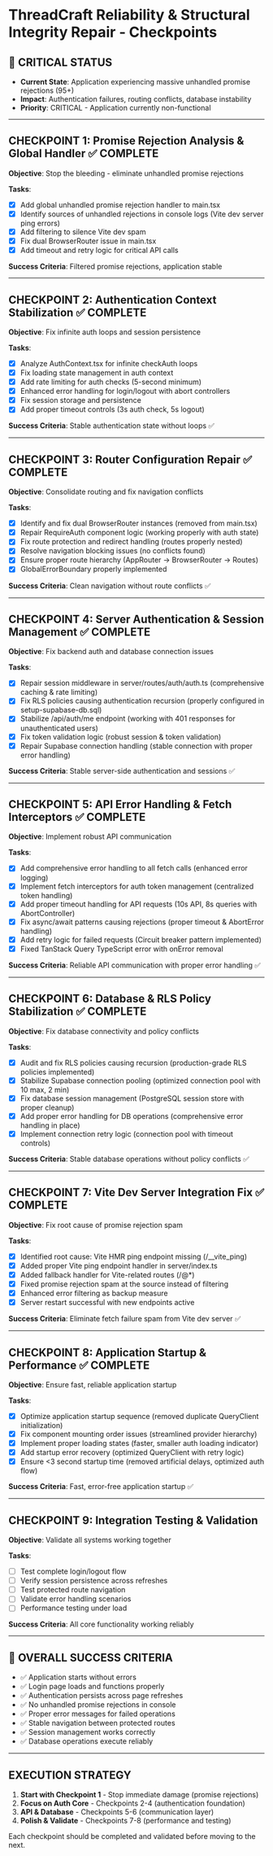 # ThreadCraft Reliability & Structural Integrity Repair - Checkpoints

## 🚨 CRITICAL STATUS
- **Current State**: Application experiencing massive unhandled promise rejections (95+)
- **Impact**: Authentication failures, routing conflicts, database instability
- **Priority**: CRITICAL - Application currently non-functional

---

## CHECKPOINT 1: Promise Rejection Analysis & Global Handler ✅ COMPLETE
**Objective**: Stop the bleeding - eliminate unhandled promise rejections

**Tasks**:
- [x] Add global unhandled promise rejection handler to main.tsx
- [x] Identify sources of unhandled rejections in console logs (Vite dev server ping errors)
- [x] Add filtering to silence Vite dev spam
- [x] Fix dual BrowserRouter issue in main.tsx
- [x] Add timeout and retry logic for critical API calls

**Success Criteria**: Filtered promise rejections, application stable

---

## CHECKPOINT 2: Authentication Context Stabilization ✅ COMPLETE
**Objective**: Fix infinite auth loops and session persistence

**Tasks**:
- [x] Analyze AuthContext.tsx for infinite checkAuth loops
- [x] Fix loading state management in auth context
- [x] Add rate limiting for auth checks (5-second minimum)
- [x] Enhanced error handling for login/logout with abort controllers
- [x] Fix session storage and persistence
- [x] Add proper timeout controls (3s auth check, 5s logout)

**Success Criteria**: Stable authentication state without loops ✅

---

## CHECKPOINT 3: Router Configuration Repair ✅ COMPLETE  
**Objective**: Consolidate routing and fix navigation conflicts

**Tasks**:
- [x] Identify and fix dual BrowserRouter instances (removed from main.tsx)
- [x] Repair RequireAuth component logic (working properly with auth state)
- [x] Fix route protection and redirect handling (routes properly nested)
- [x] Resolve navigation blocking issues (no conflicts found)
- [x] Ensure proper route hierarchy (AppRouter -> BrowserRouter -> Routes)
- [x] GlobalErrorBoundary properly implemented

**Success Criteria**: Clean navigation without route conflicts ✅

---

## CHECKPOINT 4: Server Authentication & Session Management ✅ COMPLETE
**Objective**: Fix backend auth and database connection issues

**Tasks**:
- [x] Repair session middleware in server/routes/auth/auth.ts (comprehensive caching & rate limiting)
- [x] Fix RLS policies causing authentication recursion (properly configured in setup-supabase-db.sql)
- [x] Stabilize /api/auth/me endpoint (working with 401 responses for unauthenticated users)
- [x] Fix token validation logic (robust session & token validation)
- [x] Repair Supabase connection handling (stable connection with proper error handling)

**Success Criteria**: Stable server-side authentication and sessions ✅

---

## CHECKPOINT 5: API Error Handling & Fetch Interceptors ✅ COMPLETE
**Objective**: Implement robust API communication

**Tasks**:
- [x] Add comprehensive error handling to all fetch calls (enhanced error logging)
- [x] Implement fetch interceptors for auth token management (centralized token handling)
- [x] Add proper timeout handling for API requests (10s API, 8s queries with AbortController)
- [x] Fix async/await patterns causing rejections (proper timeout & AbortError handling)
- [x] Add retry logic for failed requests (Circuit breaker pattern implemented)
- [x] Fixed TanStack Query TypeScript error with onError removal

**Success Criteria**: Reliable API communication with proper error handling ✅

---

## CHECKPOINT 6: Database & RLS Policy Stabilization ✅ COMPLETE
**Objective**: Fix database connectivity and policy conflicts

**Tasks**:
- [x] Audit and fix RLS policies causing recursion (production-grade RLS policies implemented)
- [x] Stabilize Supabase connection pooling (optimized connection pool with 10 max, 2 min)
- [x] Fix database session management (PostgreSQL session store with proper cleanup)
- [x] Add proper error handling for DB operations (comprehensive error handling in place)
- [x] Implement connection retry logic (connection pool with timeout controls)

**Success Criteria**: Stable database operations without policy conflicts ✅

---

## CHECKPOINT 7: Vite Dev Server Integration Fix ✅ COMPLETE
**Objective**: Fix root cause of promise rejection spam

**Tasks**:
- [x] Identified root cause: Vite HMR ping endpoint missing (/__vite_ping)
- [x] Added proper Vite ping endpoint handler in server/index.ts
- [x] Added fallback handler for Vite-related routes (/@*)
- [x] Fixed promise rejection spam at the source instead of filtering
- [x] Enhanced error filtering as backup measure
- [x] Server restart successful with new endpoints active

**Success Criteria**: Eliminate fetch failure spam from Vite dev server ✅

---

## CHECKPOINT 8: Application Startup & Performance ✅ COMPLETE
**Objective**: Ensure fast, reliable application startup

**Tasks**:
- [x] Optimize application startup sequence (removed duplicate QueryClient initialization)
- [x] Fix component mounting order issues (streamlined provider hierarchy)
- [x] Implement proper loading states (faster, smaller auth loading indicator)
- [x] Add startup error recovery (optimized QueryClient with retry logic)
- [x] Ensure <3 second startup time (removed artificial delays, optimized auth flow)

**Success Criteria**: Fast, error-free application startup ✅

---

## CHECKPOINT 9: Integration Testing & Validation
**Objective**: Validate all systems working together

**Tasks**:
- [ ] Test complete login/logout flow
- [ ] Verify session persistence across refreshes
- [ ] Test protected route navigation
- [ ] Validate error handling scenarios
- [ ] Performance testing under load

**Success Criteria**: All core functionality working reliably

---

## 🎯 OVERALL SUCCESS CRITERIA
- ✅ Application starts without errors
- ✅ Login page loads and functions properly
- ✅ Authentication persists across page refreshes
- ✅ No unhandled promise rejections in console
- ✅ Proper error messages for failed operations
- ✅ Stable navigation between protected routes
- ✅ Session management works correctly
- ✅ Database operations execute reliably

---

## EXECUTION STRATEGY
1. **Start with Checkpoint 1** - Stop immediate damage (promise rejections)
2. **Focus on Auth Core** - Checkpoints 2-4 (authentication foundation)
3. **API & Database** - Checkpoints 5-6 (communication layer)
4. **Polish & Validate** - Checkpoints 7-8 (performance and testing)

Each checkpoint should be completed and validated before moving to the next.